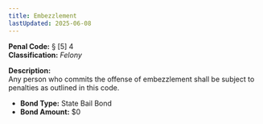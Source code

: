 ```yaml
---
title: Embezzlement
lastUpdated: 2025-06-08
---
```


**Penal Code:** § [5] 4  
**Classification:** *Felony*

**Description:**  
Any person who commits the offense of embezzlement shall be subject to penalties as outlined in this code.

- **Bond Type:** State Bail Bond  
- **Bond Amount:** $0

